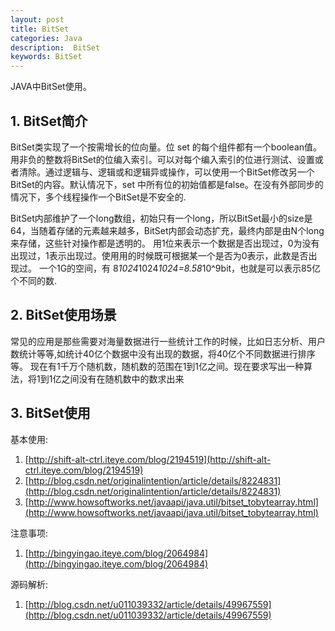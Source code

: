 ```yaml
---
layout: post
title: BitSet
categories: Java
description:  BitSet
keywords: BitSet
---
```

JAVA中BitSet使用。<!--\n\n-->

## 1. BitSet简介

BitSet类实现了一个按需增长的位向量。位 set 的每个组件都有一个boolean值。用非负的整数将BitSet的位编入索引。可以对每个编入索引的位进行测试、设置或者清除。通过逻辑与、逻辑或和逻辑异或操作，可以使用一个BitSet修改另一个BitSet的内容。默认情况下，set 中所有位的初始值都是false。在没有外部同步的情况下，多个线程操作一个BitSet是不安全的.  

BitSet内部维护了一个long数组，初始只有一个long，所以BitSet最小的size是64，当随着存储的元素越来越多，BitSet内部会动态扩充，最终内部是由N个long来存储，这些针对操作都是透明的。
用1位来表示一个数据是否出现过，0为没有出现过，1表示出现过。使用用的时候既可根据某一个是否为0表示，此数是否出现过。
一个1G的空间，有 8*1024*1024*1024=8.58*10^9bit，也就是可以表示85亿个不同的数.

## 2. BitSet使用场景

常见的应用是那些需要对海量数据进行一些统计工作的时候，比如日志分析、用户数统计等等,如统计40亿个数据中没有出现的数据，将40亿个不同数据进行排序等。  现在有1千万个随机数，随机数的范围在1到1亿之间。现在要求写出一种算法，将1到1亿之间没有在随机数中的数求出来

## 3. BitSet使用

基本使用:
1. [http://shift-alt-ctrl.iteye.com/blog/2194519](http://shift-alt-ctrl.iteye.com/blog/2194519)
2. [http://blog.csdn.net/originalintention/article/details/8224831](http://blog.csdn.net/originalintention/article/details/8224831)
3. [http://www.howsoftworks.net/javaapi/java.util/bitset_tobytearray.html](http://www.howsoftworks.net/javaapi/java.util/bitset_tobytearray.html)

注意事项:     
1. [http://bingyingao.iteye.com/blog/2064984](http://bingyingao.iteye.com/blog/2064984)

源码解析:
1. [http://blog.csdn.net/u011039332/article/details/49967559](http://blog.csdn.net/u011039332/article/details/49967559)
